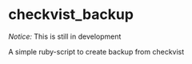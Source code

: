 checkvist_backup
================

_Notice:_ This is still in development

A simple ruby-script to create backup from checkvist